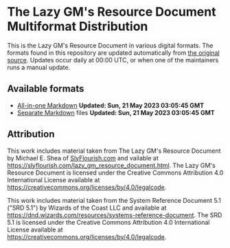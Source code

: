 # The Lazy GM's Resource Document Multiformat Distribution

This is the Lazy GM's Resource Document in various digital formats. The formats found in this repository are updated automatically from [the original source](https://slyflourish.com/lazy_gm_resource_document.html). Updates occur daily at 00:00 UTC, or when one of the maintainers runs a manual update.

## Available formats

- [All-in-one Markdown](https://github.com/crit-tech/LGMRD/blob/main/LGMRD.md) **Updated: <span id="markdown-last-updated">Sun, 21 May 2023 03:05:45 GMT</span>**
- [Separate Markdown](https://github.com/crit-tech/LGMRD/tree/main/markdown_separate) files **Updated: <span id="markdown_separate-last-updated">Sun, 21 May 2023 03:05:45 GMT</span>**

## Attribution

This work includes material taken from The Lazy GM's Resource Document by Michael E. Shea of [SlyFlourish.com](https://www.slyflourish.com) and vailable at https://slyflourish.com/lazy_gm_resource_document.html. The Lazy GM's Resource Document is licensed under the Creative Commons Attribution 4.0 International License available at https://creativecommons.org/licenses/by/4.0/legalcode.

This work includes material taken from the System Reference Document 5.1 ("SRD 5.1") by Wizards of the Coast LLC and available at https://dnd.wizards.com/resources/systems-reference-document. The SRD 5.1 is licensed under the Creative Commons Attribution 4.0 International License available at https://creativecommons.org/licenses/by/4.0/legalcode.
